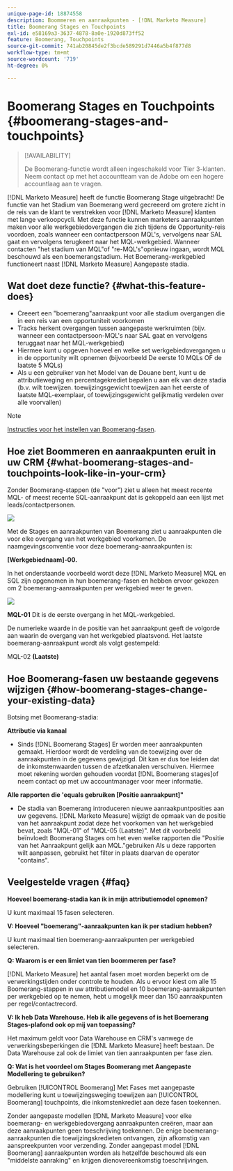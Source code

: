```yaml
---
unique-page-id: 18874558
description: Boommeren en aanraakpunten - [!DNL Marketo Measure]
title: Boomerang Stages en Touchpoints
exl-id: e58169a3-3637-4878-8a0e-1920d873ff52
feature: Boomerang, Touchpoints
source-git-commit: 741ab20845de2f3bcde589291d7446a5b4f877d8
workflow-type: tm+mt
source-wordcount: '719'
ht-degree: 0%

---
```


# Boomerang Stages en Touchpoints {#boomerang-stages-and-touchpoints}

>[!AVAILABILITY]
>
>De Boomerang-functie wordt alleen ingeschakeld voor Tier 3-klanten. Neem contact op met het accountteam van de Adobe om een hogere accountlaag aan te vragen.

[!DNL Marketo Measure] heeft de functie Boomerang Stage uitgebracht! De functie van het Stadium van Boemerang werd gecreeerd om grotere zicht in de reis van de klant te verstrekken voor [!DNL Marketo Measure] klanten met lange verkoopcycli. Met deze functie kunnen marketers aanraakpunten maken voor alle werkgebiedovergangen die zich tijdens de Opportunity-reis voordoen, zoals wanneer een contactpersoon MQL&#39;s, vervolgens naar SAL gaat en vervolgens terugkeert naar het MQL-werkgebied. Wanneer contacten &quot;het stadium van MQL&quot;of &quot;re-MQL&#39;s&quot;opnieuw ingaan, wordt MQL beschouwd als een boemerangstadium. Het Boemerang-werkgebied functioneert naast [!DNL Marketo Measure] Aangepaste stadia.

## Wat doet deze functie? {#what-this-feature-does}

* Creeert een &quot;boemerang&quot;aanraakpunt voor alle stadium overgangen die in een reis van een opportuniteit voorkomen
* Tracks herkent overgangen tussen aangepaste werkruimten (bijv. wanneer een contactpersoon-MQL&#39;s naar SAL gaat en vervolgens teruggaat naar het MQL-werkgebied)
* Hiermee kunt u opgeven hoeveel en welke set werkgebiedovergangen u in de opportunity wilt opnemen (bijvoorbeeld De eerste 10 MQLs OF de laatste 5 MQLs)
* Als u een gebruiker van het Model van de Douane bent, kunt u de attributieweging en percentagekrediet bepalen u aan elk van deze stadia (b.v. wilt toewijzen. toewijzingsgewicht toewijzen aan het eerste of laatste MQL-exemplaar, of toewijzingsgewicht gelijkmatig verdelen over alle voorvallen)

>[!NOTE]
>
>[Instructies voor het instellen van Boomerang-fasen](/help/advanced-marketo-measure-features/boomerang/setting-up-boomerang-stages.md).

## Hoe ziet Boommeren en aanraakpunten eruit in uw CRM {#what-boomerang-stages-and-touchpoints-look-like-in-your-crm}

Zonder Boomerang-stappen (de &quot;voor&quot;) ziet u alleen het meest recente MQL- of meest recente SQL-aanraakpunt dat is gekoppeld aan een lijst met leads/contactpersonen.

![](assets/1.png)

Met de Stages en aanraakpunten van Boemerang ziet u aanraakpunten die voor elke overgang van het werkgebied voorkomen. De naamgevingsconventie voor deze boemerang-aanraakpunten is:

**[Werkgebiednaam]-00.**

In het onderstaande voorbeeld wordt deze [!DNL Marketo Measure] MQL en SQL zijn opgenomen in hun boemerang-fasen en hebben ervoor gekozen om 2 boemerang-aanraakpunten per werkgebied weer te geven.

![](assets/2.png)

**MQL-01** Dit is de eerste overgang in het MQL-werkgebied.

De numerieke waarde in de positie van het aanraakpunt geeft de volgorde aan waarin de overgang van het werkgebied plaatsvond. Het laatste boemerang-aanraakpunt wordt als volgt gestempeld:

MQL-02 **(Laatste)**

## Hoe Boomerang-fasen uw bestaande gegevens wijzigen {#how-boomerang-stages-change-your-existing-data}

Botsing met Boomerang-stadia:

**Attributie via kanaal**

* Sinds [!DNL Boomerang Stages] Er worden meer aanraakpunten gemaakt. Hierdoor wordt de verdeling van de toewijzing over de aanraakpunten in de gegevens gewijzigd. Dit kan er dus toe leiden dat de inkomstenwaarden tussen de afzetkanalen verschuiven. Hiermee moet rekening worden gehouden voordat [!DNL Boomerang stages]of neem contact op met uw accountmanager voor meer informatie.

**Alle rapporten die &#39;equals gebruiken [Positie aanraakpunt]&quot;**

* De stadia van Boemerang introduceren nieuwe aanraakpuntposities aan uw gegevens. [!DNL Marketo Measure] wijzigt de opmaak van de positie van het aanraakpunt zodat deze het voorkomen van het werkgebied bevat, zoals &quot;MQL-01&quot; of &quot;MQL-05 (Laatste)&quot;. Met dit voorbeeld beïnvloedt Boomerang Stages om het even welke rapporten die &quot;Positie van het Aanraakpunt gelijk aan MQL.&quot;gebruiken Als u deze rapporten wilt aanpassen, gebruikt het filter in plaats daarvan de operator &quot;contains&quot;.

## Veelgestelde vragen {#faq}

**Hoeveel boemerang-stadia kan ik in mijn attributiemodel opnemen?**

U kunt maximaal 15 fasen selecteren.

**V: Hoeveel &quot;boemerang&quot;-aanraakpunten kan ik per stadium hebben?**

U kunt maximaal tien boemerang-aanraakpunten per werkgebied selecteren.

**Q: Waarom is er een limiet van tien boommeren per fase?**

[!DNL Marketo Measure] het aantal fasen moet worden beperkt om de verwerkingstijden onder controle te houden. Als u ervoor kiest om alle 15 Boomerang-stappen in uw attributiemodel en 10 boemerang-aanraakpunten per werkgebied op te nemen, hebt u mogelijk meer dan 150 aanraakpunten per regel/contactrecord.

**V: Ik heb Data Warehouse. Heb ik alle gegevens of is het Boemerang Stages-plafond ook op mij van toepassing?**

Het maximum geldt voor Data Warehouse en CRM&#39;s vanwege de verwerkingsbeperkingen die [!DNL Marketo Measure] heeft bestaan. De Data Warehouse zal ook de limiet van tien aanraakpunten per fase zien.

**Q: Wat is het voordeel om Stages Boomerang met Aangepaste Modellering te gebruiken?**

Gebruiken [!UICONTROL Boomerang] Met Fases met aangepaste modellering kunt u toewijzingsweging toewijzen aan [!UICONTROL Boomerang] touchpoints, die inkomstenkrediet aan deze fasen toekennen.

Zonder aangepaste modellen [!DNL Marketo Measure] voor elke boemerang- en werkgebiedovergang aanraakpunten creëren, maar aan deze aanraakpunten geen toeschrijving toekennen. De enige boemerang-aanraakpunten die toewijzingskredieten ontvangen, zijn afkomstig van aanspreekpunten voor verzending. Zonder aangepast model [!DNL Boomerang] aanraakpunten worden als hetzelfde beschouwd als een &quot;middelste aanraking&quot; en krijgen dienovereenkomstig toeschrijvingen.
